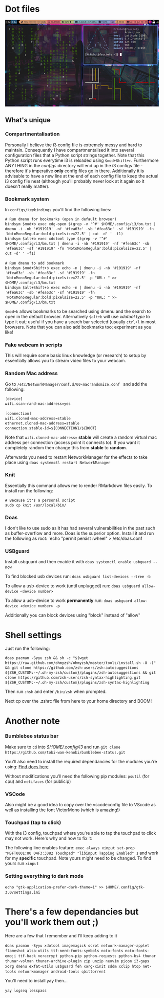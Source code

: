 # Dot files

![Picture of i3 rice](./i3.png)

## What's unique

### Compartmentalisation

Personally I believe the i3 config file is extremely messy and hard to maintain. Consequently I have compartmentalised it into several configuration files that a Python script strings together. Note that this Python script runs everytime i3 is reloaded using  ```$mod+Shift+r```. Furthermore ANYTHING in the *configs* directory will end up in the i3 configs file - therefore it's imperative **only** config files go in there. Additionally it is advisable to have a new line at the end of each config file to keep the actual i3 config file neat (although you'll probably never look at it again so it doesn't really matter).

### Bookmark system

In ```configs/keybindings``` you'll find the following lines:

```shell
# Run dmenu for bookmarks (open in default browser)
bindsym $mod+b exec xdg-open $(grep -v '^#' $HOME/.config/i3/bm.txt | dmenu -i -nb '#191919' -nf '#fea63c' -sb '#fea63c' -sf '#191919' -fn 'NotoMonoRegular:bold:pixelsize=22.5' | cut -d' ' -f1)
bindsym $alt+b exec xdotool type $(grep -v '^#' $HOME/.config/i3/bm.txt | dmenu -i -nb '#191919' -nf '#fea63c' -sb '#fea63c' -sf '#191919' -fn 'NotoMonoRegular:bold:pixelsize=22.5' | cut -d' ' -f1)

# Run dmenu to add bookmark
bindsym $mod+Shift+b exec echo -n | dmenu -i -nb '#191919' -nf '#fea63c' -sb '#fea63c' -sf '#191919' -fn 'NotoMonoRegular:bold:pixelsize=22.5' -p "URL: " >> $HOME/.config/i3/bm.txt
bindsym $alt+Shift+b exec echo -n | dmenu -i -nb '#191919' -nf '#fea63c' -sb '#fea63c' -sf '#191919' -fn 'NotoMonoRegular:bold:pixelsize=22.5' -p "URL: " >> $HOME/.config/i3/bm.txt
```

```$mod+b``` allows bookmarks to be searched using dmenu and the search to open in the default browser. Alternatively ```$alt+b``` will use *xdotool type* to type it out; useful if you have a search bar selected (usually ```ctrl+l``` in most browsers. Note that you can also add bookmarks too; experiment as you like!

### Fake webcam in scripts

This will require some basic linux knowledge (or research) to setup by essentially allows you to stream video files to your webcam.

### Random Mac address

Go to `/etc/NetworkManager/conf.d/00-macrandomize.conf ` and add the following:

```
[device]
wifi.scan-rand-mac-address=yes

[connection]
wifi.cloned-mac-address=stable
ethernet.cloned-mac-address=stable
connection.stable-id=${CONNECTION}/${BOOT}
```
Note that `wifi.cloned-mac-address=` **stable** will create a random virtual mac address per connection (access point it connects to). If you want it completely random then change this from **stable** to **random**.

Afterwards you need to restart NetworkManager for the effects to take place using `doas systemctl restart NetworkManager`

### Knit

Essentially this command allows me to render RMarkdown files easily. To install run the following:

```shell
# Because it's a personal script
sudo cp knit /usr/local/bin/
```

### Doas

I don't like to use sudo as it has had several vulnerabilities in the past such as buffer-overflow and more. Doas is the superior option. Install it and run the following as root:  `echo "permit persist :wheel" > /etc/doas.conf

### USBguard

Install usbguard and then enable it with  `doas systemctl enable usbguard --now`

To find blocked usb devices run: `doas usbguard list-devices --tree -b`

To allow a usb-device to work (until unplugged) run: `doas usbguard allow-device <device number>`

To allow a usb-device to work **permanently** run: `doas usbguard allow-device <device number> -p`

Additionally you can block devices using "block" instead of "allow"

# Shell settings
Just run the following:

```shell
doas pacman -Syyu zsh && sh -c "$(wget https://raw.github.com/ohmyzsh/ohmyzsh/master/tools/install.sh -O -)" && git clone https://github.com/zsh-users/zsh-autosuggestions ${ZSH_CUSTOM:-~/.oh-my-zsh/custom}/plugins/zsh-autosuggestions && git clone https://github.com/zsh-users/zsh-syntax-highlighting.git ${ZSH_CUSTOM:-~/.oh-my-zsh/custom}/plugins/zsh-syntax-highlighting
```

Then run ```chsh``` and enter ```/bin/zsh``` when prompted.

Next cp over the .zshrc file from here to your home directory and BOOM!

# Another note

### Bumblebee status bar

Make sure to ```cd``` into *$HOME/.config/i3* and run ```git clone https://github.com/tobi-wan-kenobi/bumblebee-status.git```

You'll also need to install the required dependancies for the modules you're using: [Find docs here](https://bumblebee-status.readthedocs.io/en/main/modules.html)

Without modifications you'll need the following pip modules: `psutil` (for cpu) and `netifaces` (for publicip)

### VSCode

Also might be a good idea to copy over the vscodeconfig file to VScode as well as installing the font VictorMono (which is amazing!)

### Touchpad (tap to click)

With the i3 config, touchpad where you're able to tap the touchpad to click may not work. Here's why and how to fix it:

The following line enables feature:  `exec_always xinput set-prop "MSFT0001:00 04F3:3082 Touchpad" "libinput Tapping Enabled" 1` and work for my **specific** touchpad. Note yours might need to be changed. To find yours run `xinput`

### Setting everything to dark mode

`echo "gtk-application-prefer-dark-theme=1" >> $HOME/.config/gtk-3.0/settings.ini`

# There's a few dependancies but you'll work them out ;)

Here are a few that I remember and I'll keep adding to it

```doas pacman -Syyu xdotool imagemagick scrot network-manager-applet flameshot alsa-utils ttf-nerd-fonts-symbols noto-fonts noto-fonts-emoji ttf-hack veracrypt python-pip python-requests python-bs4 thunar thunar-volman thunar-archive-plugin zip unzip neovim picom i3-gaps xorg dmenu exfat-utils usbguard feh xorg-xinit sddm xclip htop net-tools networkmanager android-tools qbittorrent```

You'll need to install yay then...

`yay logseq lesspass`
